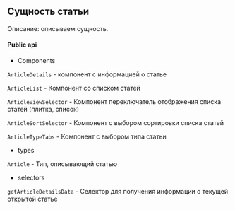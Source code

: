 ## Сущность статьи

Описание:
описываем сущность.

#### Public api

- Components

`ArticleDetails` - компонент с информацией о статье

`ArticleList` -  Компонент со списком статей

`ArticleViewSelector` - Компонент переключатель отображения списка статей (плитка, список)

`ArticleSortSelector` - Компонент с выбором сортировки списка статей

`ArticleTypeTabs` - Компонент с выбором типа статьи

- types

`Article` - Тип, описывающий статью

- selectors

`getArticleDetailsData` - Селектор для получения информации о текущей открытой статье
